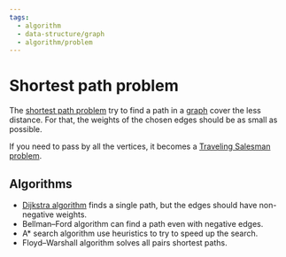 ```yaml
---
tags:
  - algorithm
  - data-structure/graph
  - algorithm/problem
---
```


# Shortest path problem

The [shortest path problem](https://en.wikipedia.org/wiki/Shortest_path_problem) try to find a path in a [graph](../../data/database/nosql/graph.md) cover the less distance. For that, the weights of the chosen edges should be as small as possible.

If you need to pass by all the vertices, it becomes a [Traveling Salesman problem](traveling-salesman.md).

## Algorithms

- [Dijkstra algorithm](../graph/dijkstra.md) finds a single path, but the edges should have non-negative weights.
- Bellman–Ford algorithm can find a path even with negative edges.
- A* search algorithm use heuristics to try to speed up the search.
- Floyd–Warshall algorithm solves all pairs shortest paths.
 